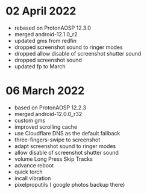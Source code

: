 # 02 April 2022

- rebased on ProtonAOSP 12.3.0
- merged android-12.1.0_r2
- updated gms from redfin
- dropped screenshot sound to ringer modes
- dropped allow disable of screenshot shutter sound
- dropped screenshot sound
- updated fp to March

# 06 March 2022

- based on ProtonAOSP 12.2.3
- merged android-12.0.0_r32
- custom gms
- improved scrolling cache
- use Cloudflare DNS as the default fallback
- three-fingers-swipe to screenshot
- adapt screenshot sound to ringer modes
- allow disable of screenshot shutter sound
- volume Long Press Skip Tracks 
- advance reboot
- quick torch
- incall vibration
- pixelproputils ( google photos backup there)
